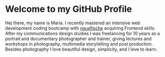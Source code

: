 # Welcome to my GitHub Profile

Hej there, my name is Maria. I recently mastered an intensive web development coding bootcamp with [neuefische](https://www.neuefische.de) acquiring Frontend skills. After my communications design studies I was freelancing for 10 years as a portrait and documentary photographer and trainer, giving lectures and workshops in photography, multimedia storytelling and post production. Besides photography I love beautiful design, simplicity, and I love to learn.

